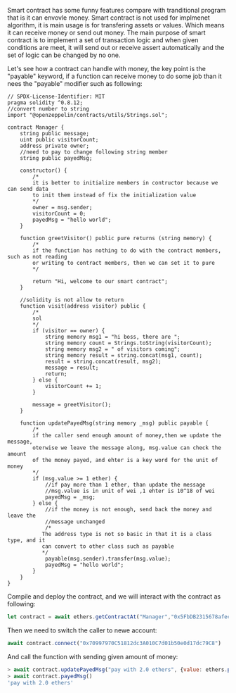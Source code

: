 Smart contract has some funny features compare with tranditional program that is it can envovle money. Smart contract is not used for implmenet algorithm, it is main usage is for transfering assets or values. Which means it can
receive money or send out money. The main purpose of smart contract is to implement a set of transaction logic and when given conditions are meet, it will send out or receive assert automatically and the set of logic can be 
changed by no one.

Let's see how a contract can handle with money, the key point is the "payable" keyword, if a function can receive money to do some job than it nees the "payable" modifier such as following:

```sol
// SPDX-License-Identifier: MIT
pragma solidity ^0.8.12;
//convert number to string
import "@openzeppelin/contracts/utils/Strings.sol";

contract Manager {
    string public message;
    uint public visitorCount;
    address private owner;
    //need to pay to change following string member
    string public payedMsg;

    constructor() {
        /*
        it is better to initialize members in contructor because we can send data
        to init them instead of fix the initialization value 
        */
        owner = msg.sender;
        visitorCount = 0;
        payedMsg = "hello world";
    }

    function greetVisitor() public pure returns (string memory) {
        /*
        if the function has nothing to do with the contract members, such as not reading
        or writing to contract members, then we can set it to pure
        */

        return "Hi, welcome to our smart contract";
    }

    //solidity is not allow to return
    function visit(address visitor) public {
        /*
        sol
        */
        if (visitor == owner) {
            string memory msg1 = "hi boss, there are ";
            string memory count = Strings.toString(visitorCount);
            string memory msg2 = " of visitors coming";
            string memory result = string.concat(msg1, count);
            result = string.concat(result, msg2);
            message = result;
            return;
        } else {
            visitorCount += 1;
        }

        message = greetVisitor();
    }

    function updatePayedMsg(string memory _msg) public payable {
        /*
        if the caller send enough amount of money,then we update the message,
        oterwise we leave the message along, msg.value can check the amount 
        of the money payed, and ehter is a key word for the unit of money
        */
        if (msg.value >= 1 ether) {
            //if pay more than 1 ether, than update the message
            //msg.value is in unit of wei ,1 ehter is 10^18 of wei
            payedMsg = _msg;
        } else {
            //if the money is not enough, send back the money and leave the
            //message unchanged
            /*
           The address type is not so basic in that it is a class type, and it 
           can convert to other class such as payable
           */
            payable(msg.sender).transfer(msg.value);
            payedMsg = "hello world";
        }
    }
}

```

Compile and deploy the contract, and we will interact with the contract as following:
```js
let contract = await ethers.getContractAt("Manager","0x5FbDB2315678afecb367f032d93F642f64180aa3")
```
Then we need to switch the caller to newe account:
```js
await contract.connect("0x70997970C51812dc3A010C7d01b50e0d17dc79C8")
```
And call the function with sending given amount of money:
```js
> await contract.updatePayedMsg("pay with 2.0 ethers", {value: ethers.parseEther("2.0")})
> await contract.payedMsg()
'pay with 2.0 ethers'
```
